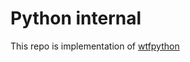 # Python internal 
This repo is implementation of [wtfpython](https://github.com/satwikkansal/wtfpython)